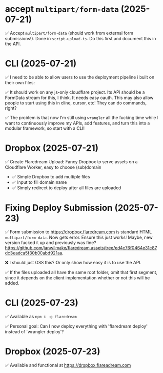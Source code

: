 # accept `multipart/form-data` (2025-07-21)

✅ Accept `multipart/form-data` (should work from external form submissions!). Done in `script-upload.ts`. Do this first and document this in the API.

# CLI (2025-07-21)

✅ I need to be able to allow users to use the deployment pipeline i built on their own files:

✅ It should work on any js-only cloudflare project. Its API should be a FormData stream for this, I think. It needs easy oauth. This may also allow people to start using this in cline, cursor, etc! They can do commands, right?

✅ The problem is that now I'm still using `wrangler` all the fucking time while I want to continuously improve my APIs, add features, and turn this into a modular framework, so start with a CLI!

# Dropbox (2025-07-21)

✅ Create Flaredream Upload: Fancy Dropbox to serve assets on a Cloudflare Worker, easy to choose (sub)domain

- ✅ Simple Dropbox to add multiple files
- ✅ Input to fill domain name
- ✅ Simply redirect to deploy after all files are uploaded

# Fixing Deploy Submission (2025-07-23)

✅ Form submission to https://dropbox.flaredream.com is standard HTML `multipart/form-data`. Now gets error. Ensure this just works! Maybe, new version fucked it up and previously was fine? https://github.com/janwilmake/flaredream.assets/tree/ed4c76f0464e31c87dc3eadca5f30b00abd921aa.

❌ I should just OSS this? Or only show how easy it is to use the API.

✅ If the files uploaded all have the same root folder, omit that first segment, since it depends on the client implementation whether or not this will be added.

# CLI (2025-07-23)

✅ Available as `npm i -g flaredream`

✅ Personal goal: Can I now deploy everything with 'flaredream deploy' instead of 'wrangler deploy'?

# Dropbox (2025-07-23)

✅ Available and functional at https://dropbox.flareadream.com
